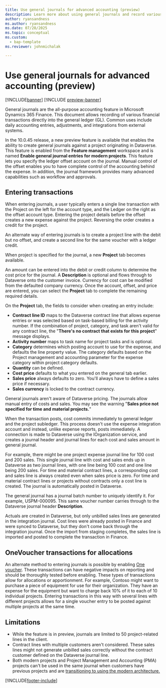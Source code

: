 ```yaml
---
title: Use general journals for advanced accounting (preview)
description: Learn more about using general journals and record various financial transactions directly into the general ledger.
author: ryansandness
ms.author: ryansandness
ms.date: 07/28/2025
ms.topic: conceptual
ms.custom: 
  - bap-template
ms.reviewer: johnmichalak

---
```


# Use general journals for advanced accounting (preview)

[!INCLUDE[banner](../includes/banner.md)]
[!INCLUDE [preview-banner](~/../shared-content/shared/preview-includes/preview-banner.md)]

General journals are the all-purpose accounting feature in Microsoft Dynamics 365 Finance. This document allows recording of various financial transactions directly into the general ledger (GL). Common uses include daily accounting entries, adjustments, and integrations from external systems.

In the 10.0.45 release, a new preview feature is available that enables the ability to create general journals against a project originating in Dataverse. This feature is enabled from the **Feature management** workspace and is named **Enable general journal entries for modern projects**. This feature lets you specify the ledger offset account on the journal. Manual control of the offset enables you to have complete control of the accounting behind the expense. In addition, the journal framework provides many advanced capabilities such as workflow and approvals.

## Entering transactions

When entering journals, a user typically enters a single line transaction with the Project on the left for the account type, and the Ledger on the right as the offset account type. Entering the project details before the offset creates a new expense against the project. Reversing the order creates a credit for the project.

An alternate way of entering journals is to create a project line with the debit but no offset, and create a second line for the same voucher with a ledger credit.

When project is specified for the journal, a new **Project** tab becomes available.

An amount can be entered into the debit or credit column to determine the cost price for the journal. A **Description** is optional and flows through to Dataverse onto the customer invoice. Currency for cost can be modified from the defaulted company currency. Once the account, offset, and price are entered, you can select the **Project** tab to complete the remaining required details.

On the **Project** tab, the fields to consider when creating an entry include:

- **Contract line ID** maps to the Dataverse contract line that allows expense entries or was selected based on task-based billing for the activity number. If the combination of project, category, and task aren't valid for any contract line, the "**There's no contract that exists for this project**" message displays.
- **Activity number** maps to task name for project tasks and is optional.
- **Category** determines which posting account to use for the expense, and defaults the line property value. The category defaults based on the Project management and accounting parameter for the expense category within project category defaults.
- **Quantity** can be defined.
- **Cost price** defaults to what you entered on the general tab earlier.
- **Sales price** always defaults to zero. You'll always have to define a sales price if necessary.
- **Sales currency** is locked to the contract currency.

General journals aren't aware of Dataverse pricing. The journals allow manual entry of costs and sales. You may see the warning "**Sales price not specified for time and material projects.**"

When the transaction posts, cost commits immediately to general ledger and the project subledger. This process doesn't use the expense integration account and instead, unlike expense reports, posts immediately. A connection is made to Dataverse using the IOrganization service, and creates a journal header and journal lines for each cost and sales amount in general journal. 

For example, there might be one project expense journal line for 100 cost and 200 sales. This single journal line with cost and sales ends up in Dataverse as two journal lines, with one line being 100 cost and one line being 200 sales. For time and material contract lines, a corresponding cost and sales line is always created even when sales price is zero. For time and material contract lines or projects without contracts only a cost line is created. The journal is automatically posted in Dataverse.

The general journal has a journal batch number to uniquely identify it. For example, USPM-000095. This same voucher number carries through to the Dataverse journal header **Description**.

Actuals are created in Dataverse, but only unbilled sales lines are generated in the integration journal. Cost lines were already posted in Finance and were synced to Dataverse, but they don't come back through the integration journal. Once the import from staging completes, the sales line is imported and posted to complete the transaction in Finance.

## OneVoucher transactions for allocations

An alternate method to entering journals is possible by enabling [One voucher](/dynamics365/finance/general-ledger/one-voucher). These transactions can have negative impacts on reporting and should be thoroughly tested before enabling. These types of transactions allow for allocations or apportionment. For example, Contoso might want to purchase a piece of equipment for use for their organization. They have an expense for the equipment but want to charge back 10% of it to each of 10 individual projects. Entering transactions in this way with several lines with different projects allows for a single voucher entry to be posted against multiple projects at the same time.

## Limitations

- While the feature is in preview, journals are limited to 50 project-related lines in the client.
- Contract lines with multiple customers aren't considered. These sales lines might not generate unbilled sales correctly without the contract customer defined on the Dataverse journal line.
- Both modern projects and Project Management and Accounting (PMA) projects can't be used in the same journal when customers have previous projects and are [transitioning to using the modern architecture.](../prod-pma/move-to-modern-architecture.md)

[!INCLUDE[footer-include](../../includes/footer-banner.md)]
